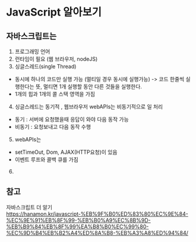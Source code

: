 # JavaScript 알아보기

## 자바스크립트는

1. 프로그래밍 언어
2. 런타임이 필요 (웹 브라우저, nodeJS)
3. 싱글스레드(single Thread)
  - 동시에 하나의 코드만 실행 가능 (멀티일 경우 동시에 실행가능) -> 코드 한줄씩 실행한다는 뜻, 멀티면 1개 실행할 동안 다른 것들을 실행한다.
  - 1개의 힙과 1개의 콜 스택 영역을 가짐
4. 싱글스레드는 동기적 , 웹브라우저 webAPIs는 비동기적으로 일 처리
  - 동기 : 서버에 요청했을때 응답이 와야 다음 동작 가능
  - 비동기 : 요청보내고 다음 동작 수행
5. webAPIs는 
 - setTimeOut, Dom, AJAX(HTTP요청)이 있음
 - 이벤트 루프와 콜백 큐를 가짐
6.  


## 참고
자바스크립트 더 알기   
https://hanamon.kr/javascript-%EB%9F%B0%ED%83%80%EC%9E%84-%EC%9E%91%EB%8F%99-%EB%B0%A9%EC%8B%9D-%EB%B9%84%EB%8F%99%EA%B8%B0%EC%99%80-%EC%9D%B4%EB%B2%A4%ED%8A%B8-%EB%A3%A8%ED%94%84/
